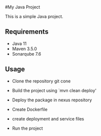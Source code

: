 #My Java Project

This is a simple Java project.

## Requirements

- Java 11
- Maven 3.5.0
- Sonarqube 7.6
## Usage

- Clone the repository git cone <project link>
- Build the project using `mvn clean deploy'
- Deploy the package in nexus repository
- Create Dockerfile

- create deployment and service files
- Run the project
